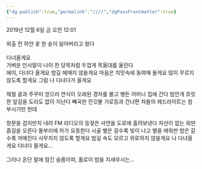 ```yaml
---
{"dg-publish":true,"permalink":"////","dgPassFrontmatter":true}
---
```


2019년 12월 6일 금 오전 12:01
<br/>
<br/>
외출 전 하얀 꽃 한 송이 잃어버리고 왔다<br/>
<br/>
다녀올게요<br/>
가벼운 인사말이 나이 찬 당목처럼 두껍게 목울대를 울린다<br/>
에이, 다녀다 올게요 밤길 헤매지 않을게요 마음은 치맛속에 동여매 둘게요 많이 무르지 않도록 할게요 그럼 나 다녀다가 올게요<br/>
<br/>
제철 굴과 주꾸미 얻으러 연식이 오래된 경차를 몰고 병든 어머니 집에 간다 밤안개 흐릿한 앞길을 도리도 없이 지난다 빼곡한 전깃불 가로등과 건너편 차들의 헤드라이트는 참 부시기만 한데<br/>
<br/>
창문을 검지만치 내려 FM 라디오의 등젖은 사연을 도로에 흘려보낸다 차선이 없는 외딴 흙길을 오른다 돌부리에 차가 요동한다 시골 별은 갈수록 빛이 나고 별을 에워싼 밤은 갈수록 까매진다 사무치지 않도록 할게요 밤길 속도 모르고 위로하지 않을게요 나 다녀올게요 다녀다 올게요…<br/>
<br/>
그러나 온단 말에 잠긴 슬픔이여, 홀로이 밤을 지새우시는…<br/>
